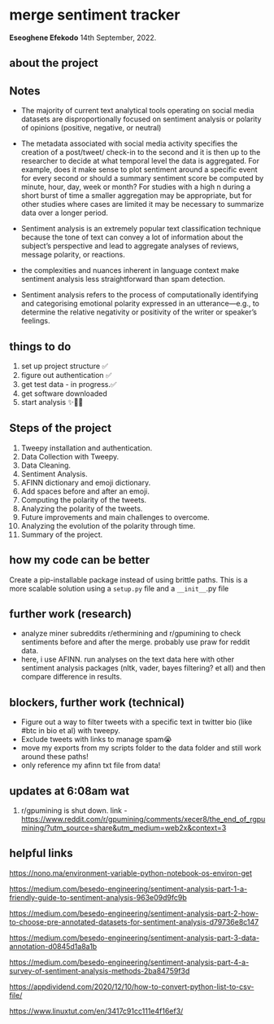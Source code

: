 # merge sentiment tracker

**Eseoghene Efekodo**
14th September, 2022.

## about the project

## Notes

- The majority of current text analytical
  tools operating on social media datasets
  are disproportionally focused on sentiment
  analysis or polarity of opinions (positive,
  negative, or neutral)
- The metadata associated with social media
  activity specifies the creation of a post/tweet/
  check-in to the second and it is then up to the
  researcher to decide at what temporal level
  the data is aggregated. For example, does it
  make sense to plot sentiment around a specific event for every second or should a summary sentiment score be computed by minute, hour,
  day, week or month? For studies with a
  high n during a short burst of time a smaller
  aggregation may be appropriate, but for other
  studies where cases are limited it may be
  necessary to summarize data over a longer
  period.

- Sentiment analysis is an
  extremely popular text classification technique because the tone of text can convey a
  lot of information about the subject’s perspective and lead to aggregate analyses of
  reviews, message polarity, or reactions.

- the complexities and nuances
  inherent in language context make sentiment analysis less straightforward than spam
  detection.

- Sentiment analysis refers to the process of
  computationally identifying and categorising emotional polarity expressed in an
  utterance—e.g., to determine the relative
  negativity or positivity of the writer or
  speaker’s feelings.

## things to do

1. set up project structure ✅
2. figure out authentication ✅
3. get test data - in progress.✅
4. get software downloaded
5. start analysis ✨💃🏽

## Steps of the project

1. Tweepy installation and authentication.
2. Data Collection with Tweepy.
3. Data Cleaning.
4. Sentiment Analysis.
5. AFINN dictionary and emoji dictionary.
6. Add spaces before and after an emoji.
7. Computing the polarity of the tweets.
8. Analyzing the polarity of the tweets.
9. Future improvements and main challenges to overcome.
10. Analyzing the evolution of the polarity through time.
11. Summary of the project.

## how my code can be better

Create a pip-installable package instead of using brittle paths.
This is a more scalable solution using a `setup.py` file and a `__init__`.py file

## further work (research)

- analyze miner subreddits r/ethermining and r/gpumining to check sentiments before and after the merge. probably use praw for reddit data.
- here, i use AFINN. run analyses on the text data here with other sentiment analysis packages (nltk, vader, bayes filtering? et all) and then compare difference in results.

## blockers, further work (technical)

- Figure out a way to filter tweets with a specific text in twitter bio (like #btc in bio et al) with tweepy.
- Exclude tweets with links to manage spam😭
- move my exports from my scripts folder to the data folder and still work around these paths!
- only reference my afinn txt file from data!

## updates at 6:08am wat

1. r/gpumining is shut down. link - <https://www.reddit.com/r/gpumining/comments/xecer8/the_end_of_rgpumining/?utm_source=share&utm_medium=web2x&context=3>

## helpful links

<https://nono.ma/environment-variable-python-notebook-os-environ-get>

<https://medium.com/besedo-engineering/sentiment-analysis-part-1-a-friendly-guide-to-sentiment-analysis-963e09d9fc9b>

<https://medium.com/besedo-engineering/sentiment-analysis-part-2-how-to-choose-pre-annotated-datasets-for-sentiment-analysis-d79736e8c147>

<https://medium.com/besedo-engineering/sentiment-analysis-part-3-data-annotation-d0845d1a8a1b>

<https://medium.com/besedo-engineering/sentiment-analysis-part-4-a-survey-of-sentiment-analysis-methods-2ba84759f3d>

<https://appdividend.com/2020/12/10/how-to-convert-python-list-to-csv-file/>

<https://www.linuxtut.com/en/3417c91cc111e4f16ef3/>

